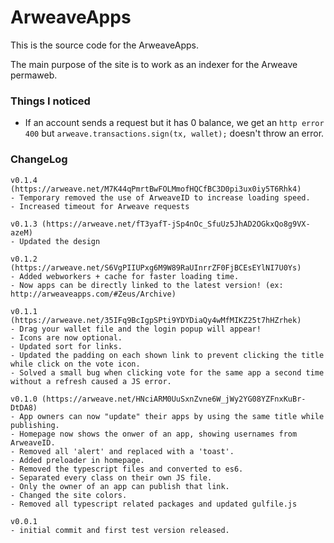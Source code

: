 # ArweaveApps
This is the source code for the ArweaveApps.

The main purpose of the site is to work as an indexer for the Arweave permaweb.

### Things I noticed
- If an account sends a request but it has 0 balance, we get an `http error 400` but `arweave.transactions.sign(tx, wallet);` doesn't throw an error.

### ChangeLog
```
v0.1.4 (https://arweave.net/M7K44qPmrtBwFOLMmofHQCfBC3D0pi3ux0iy5T6Rhk4)
- Temporary removed the use of ArweaveID to increase loading speed.
- Increased timeout for Arweave requests

v0.1.3 (https://arweave.net/fT3yafT-jSp4nOc_SfuUz5JhAD2OGkxQo8g9VX-azeM)
- Updated the design

v0.1.2 (https://arweave.net/S6VgPIIUPxg6M9W89RaUInrrZF0FjBCEsEYlNI7U0Ys)
- Added webworkers + cache for faster loading time.
- Now apps can be directly linked to the latest version! (ex: http://arweaveapps.com/#Zeus/Archive)

v0.1.1 (https://arweave.net/35IFq9BcIgpSPti9YDYDiaQy4wMfMIKZ25t7hHZrhek)
- Drag your wallet file and the login popup will appear!
- Icons are now optional.
- Updated sort for links.
- Updated the padding on each shown link to prevent clicking the title while click on the vote icon.
- Solved a small bug when clicking vote for the same app a second time without a refresh caused a JS error.

v0.1.0 (https://arweave.net/HNciARM0UuSxnZvne6W_jWy2YG08YZFnxKuBr-DtDA8)
- App owners can now "update" their apps by using the same title while publishing.
- Homepage now shows the onwer of an app, showing usernames from ArweaveID.
- Removed all 'alert' and replaced with a 'toast'.
- Added preloader in homepage.
- Removed the typescript files and converted to es6.
- Separated every class on their own JS file.
- Only the owner of an app can publish that link.
- Changed the site colors.
- Removed all typescript related packages and updated gulfile.js

v0.0.1
- initial commit and first test version released.
```
